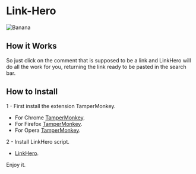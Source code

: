 # Link-Hero

![Banana](https://i.imgur.com/AsHj9E2.png)

## How it Works
So just click on the comment that is supposed to be a link and LinkHero will do all the work for you, returning the link ready to be pasted in the search bar.
## How to Install

1 - First install the extension TamperMonkey.
* For Chrome [TamperMonkey](https://chrome.google.com/webstore/detail/tampermonkey/dhdgffkkebhmkfjojejmpbldmpobfkfo).
* For Firefox [TamperMonkey](https://addons.mozilla.org/pt-BR/firefox/addon/tampermonkey).
* For Opera [TamperMonkey](https://addons.opera.com/pt-br/extensions/details/tampermonkey-beta).

2 - Install LinkHero script.
* [LinkHero](https://github.com/JefterRocha/Link-Hero/raw/master/linkHero.min.user.js).

Enjoy it.
